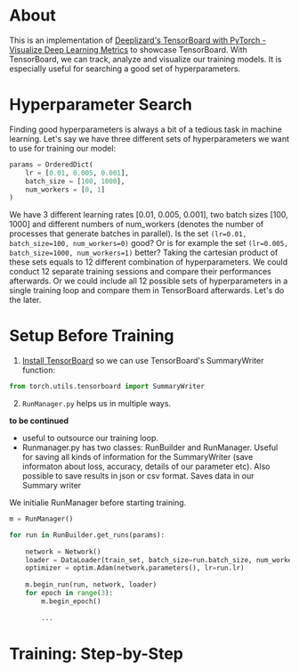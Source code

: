 # About
This is an implementation of [Deeplizard's TensorBoard with PyTorch - Visualize Deep Learning Metrics](https://youtu.be/pSexXMdruFM) to showcase TensorBoard. With TensorBoard, we can track, analyze and visualize our training models. It is especially useful for searching a good set of hyperparameters.

# Hyperparameter Search

Finding good hyperparameters is always a bit of a tedious task in machine learning. Let's say we have three different sets of hyperparameters we want to use for training our model:

```python
params = OrderedDict(
    lr = [0.01, 0.005, 0.001],
    batch_size = [100, 1000],
    num_workers = [0, 1]
)
```

We have 3 different learning rates [0.01, 0.005, 0.001], two batch sizes [100, 1000] and different numbers of num_workers (denotes the number of processes that generate batches in parallel). Is the set `(lr=0.01, batch_size=100, num_workers=0)` good? Or is for example the set `(lr=0.005, batch_size=1000, num_workers=1)` better? Taking the cartesian product of these sets equals to 12 different combination of hyperparameters. We could conduct 12 separate training sessions and compare their performances afterwards. Or we could include all 12 possible sets of hyperparameters in a single training loop and compare them in TensorBoard afterwards. Let's do the later.

# Setup Before Training

1. [Install TensorBoard](https://pytorch.org/docs/stable/tensorboard.html) so we can use TensorBoard's SummaryWriter function:
```python
from torch.utils.tensorboard import SummaryWriter
```
2. `RunManager.py` helps us in multiple ways.

**to be continued**



- useful to outsource our training loop. 
- Runmanager.py has two classes: RunBuilder and RunManager. Useful for saving all kinds of information for the SummaryWriter (save informaton about loss, accuracy, details of our parameter etc). Also possible to save results in json or csv format. Saves data in our Summary writer

We initialie RunManager before starting training. 
```python
m = RunManager()

for run in RunBuilder.get_runs(params):
    
    network = Network()
    loader = DataLoader(train_set, batch_size=run.batch_size, num_workers=run.num_workers)
    optimizer = optim.Adam(network.parameters(), lr=run.lr)
    
    m.begin_run(run, network, loader)
    for epoch in range(3):
        m.begin_epoch()
        
        ...
 ```
        
 # Training: Step-by-Step
 






